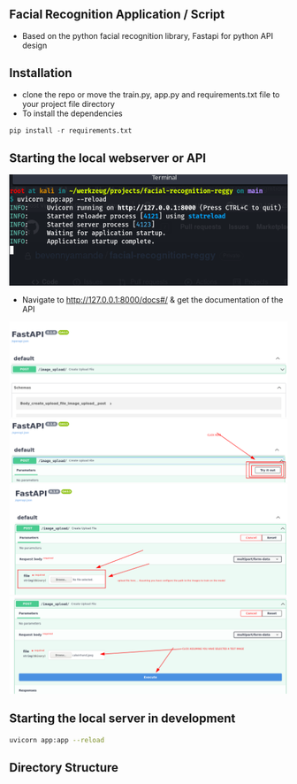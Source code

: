 ## Facial Recognition Application / Script
- Based on the python facial recognition library, Fastapi for python API design

## Installation
- clone the repo or move the train.py, app.py and requirements.txt file to your project file directory
- To install the dependencies

```python
pip install -r requirements.txt
```
## Starting the local webserver or API

<img src='server_running.png' />

- Navigate to http://127.0.0.1:8000/docs#/ & get the documentation of the API

<img src='images/api_docs.png' />
<img src='images/api_docs2.png' />
<img src='images/api_docs3.png' />
<img src='images/api_docs4.png' />

## Starting the local server in development

```bash
uvicorn app:app --reload
```
## Directory Structure
